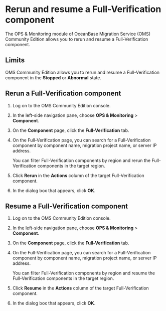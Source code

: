 # Rerun and resume a Full-Verification component

The OPS & Monitoring module of OceanBase Migration Service (OMS) Community Edition allows you to rerun and resume a Full-Verification component.

## Limits

OMS Community Edition allows you to rerun and resume a Full-Verification component in the **Stopped** or **Abnormal** state.

## Rerun a Full-Verification component

1. Log on to the OMS Community Edition console.

2. In the left-side navigation pane, choose **OPS & Monitoring** > **Component**.

3. On the **Component** page, click the **Full-Verification** tab.

4. On the Full-Verification page, you can search for a Full-Verification component by component name, migration project name, or server IP address.

   You can filter Full-Verification components by region and rerun the Full-Verification components in the target region.

5. Click **Rerun** in the **Actions** column of the target Full-Verification component.

6. In the dialog box that appears, click **OK**.

## Resume a Full-Verification component

1. Log on to the OMS Community Edition console.

2. In the left-side navigation pane, choose **OPS & Monitoring** > **Component**.

3. On the **Component** page, click the **Full-Verification** tab.

4. On the Full-Verification page, you can search for a Full-Verification component by component name, migration project name, or server IP address.

   You can filter Full-Verification components by region and resume the Full-Verification components in the target region.

5. Click **Resume** in the **Actions** column of the target Full-Verification component.

6. In the dialog box that appears, click **OK**.
